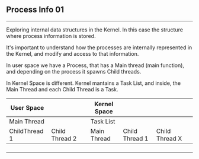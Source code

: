 ## Process Info 01
---

Exploring internal data structures in the Kernel. In this case the structure where process information is stored.

It's important to understand how the processes are internally represented in the Kernel, and modify and access to that information.

In user space we have a Process, that has a Main thread (main function), and depending on the process it spawns Child threads. 

In Kernel Space is different. Kernel mantains a Task List, and inside, the Main Thread and each Child Thread is a Task.

| User Space ||| Kernel Space ||||
|-|-|-|-|-|-|-|
|    Main Thread ||| Task List |||
|  ChildThread 1 | Child Thread 2 || Main Thread | Child Thread 1| Child Thread X |



### 
---
